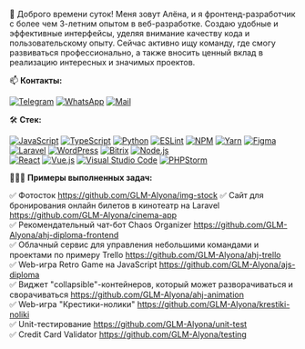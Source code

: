 👋 Доброго времени суток! Меня зовут Алёна, и я фронтенд-разработчик с более чем 3-летним опытом в веб-разработке. Создаю удобные и эффективные интерфейсы, уделяя внимание качеству кода и пользовательскому опыту. Сейчас активно ищу команду, где смогу развиваться профессионально, а также вносить ценный вклад в реализацию интересных и значимых проектов.


📫 **Контакты:**

[![Telegram](https://img.shields.io/badge/-Telegram-111?style=for-the-badge&logo=Telegram&color=linen)](https://t.me/glm_alyona) [![WhatsApp](https://img.shields.io/badge/-WhatsApp-111?style=for-the-badge&logo=WhatsApp&color=linen)](https://wa.me/79852446427) [![Mail](https://img.shields.io/badge/-Mail-111?style=for-the-badge&logo=Thunderbird&color=linen)](mailto:glmalyona@gmail.com)

🛠️ **Стек:**

[![JavaScript](https://img.shields.io/badge/-JavaScript-111?style=for-the-badge&logo=JavaScript&color=teal&logoColor=white)](https://developer.mozilla.org/en-US/docs/Web/JavaScript) 
[![TypeScript](https://img.shields.io/badge/-TypeScript-111?style=for-the-badge&logo=TypeScript&color=teal&logoColor=white)](https://www.typescriptlang.org/) 
[![Python](https://img.shields.io/badge/-Python-111?style=for-the-badge&logo=Python&color=teal&logoColor=white)](https://www.python.org/) 
[![ESLint](https://img.shields.io/badge/-ESLint-111?style=for-the-badge&logo=ESLint&color=teal&logoColor=white)](https://eslint.org/) 
[![NPM](https://img.shields.io/badge/-NPM-111?style=for-the-badge&logo=NPM&color=teal&logoColor=white)](https://www.npmjs.com/) 
[![Yarn](https://img.shields.io/badge/-Yarn-111?style=for-the-badge&logo=Yarn&color=teal&logoColor=white)](https://yarnpkg.com/) 
[![Figma](https://img.shields.io/badge/-Figma-111?style=for-the-badge&logo=Figma&color=teal&logoColor=white)](https://www.figma.com/) 
[![Laravel](https://img.shields.io/badge/-Laravel-111?style=for-the-badge&logo=Laravel&color=teal&logoColor=white)](https://laravel.com/) 
[![WordPress](https://img.shields.io/badge/-WordPress-111?style=for-the-badge&logo=WordPress&color=teal&logoColor=white)](https://wordpress.org/) 
[![Bitrix](https://img.shields.io/badge/-Bitrix-111?style=for-the-badge&logo=Bitrix&color=teal&logoColor=white)](https://www.bitrix24.com/) 
[![Node.js](https://img.shields.io/badge/-Node.js-111?style=for-the-badge&logo=Node.js&color=teal&logoColor=white)](https://nodejs.org/)  
[![React](https://img.shields.io/badge/-ReactJS-111?style=for-the-badge&logo=React&color=teal&logoColor=white)](https://reactjs.org/) 
[![Vue.js](https://img.shields.io/badge/-Vue.js-111?style=for-the-badge&logo=Vue.js&color=teal&logoColor=white)](https://vuejs.org/) 
[![Visual Studio Code](https://img.shields.io/badge/-Visual%20Studio%20Code-111?style=for-the-badge&logo=VisualStudioCode&color=teal&logoColor=white)](https://code.visualstudio.com/) 
[![PHPStorm](https://img.shields.io/badge/-PHPStorm-111?style=for-the-badge&logo=PHPStorm&color=teal&logoColor=white)](https://www.jetbrains.com/phpstorm/)  

👩🏻‍💻 **Примеры выполненных задач:**

✅ Фотосток https://github.com/GLM-Alyona/img-stock
✅ Сайт для бронирования онлайн билетов в кинотеатр на Laravel https://github.com/GLM-Alyona/cinema-app  
✅ Рекомендательный чат-бот Chaos Organizer https://github.com/GLM-Alyona/ahj-diploma-frontend  
✅ Облачный сервис для управления небольшими командами и проектами по примеру Trello https://github.com/GLM-Alyona/ahj-trello  
✅ Web-игра Retro Game на JavaScript https://github.com/GLM-Alyona/ajs-diploma  
✅ Виджет "collapsible"-контейнеров, который может разворачиваться и сворачиваться https://github.com/GLM-Alyona/ahj-animation  
✅ Web-игра "Крестики-нолики" https://github.com/GLM-Alyona/krestiki-noliki  
✅ Unit-тестирование https://github.com/GLM-Alyona/unit-test  
✅ Credit Card Validator https://github.com/GLM-Alyona/testing  

